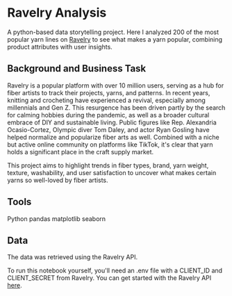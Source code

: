 # Ravelry Analysis
A python-based data storytelling project. Here I analyzed 200 of the most popular yarn lines on [Ravelry](ravelry.com) to see what makes a yarn popular, combining product attributes with user insights. 

## Background and Business Task
Ravelry is a popular platform with over 10 million users, serving as a hub for fiber artists to track their projects, yarns, and patterns. In recent years, knitting and crocheting have experienced a revival, especially among millennials and Gen Z. This resurgence has been driven partly by the search for calming hobbies during the pandemic, as well as a broader cultural embrace of DIY and sustainable living. Public figures like Rep. Alexandria Ocasio-Cortez, Olympic diver Tom Daley, and actor Ryan Gosling have helped normalize and popularize fiber arts as well. Combined with a niche but active online community on platforms like TikTok, it's clear that yarn holds a significant place in the craft supply market.

This project aims to highlight trends in fiber types, brand, yarn weight, texture, washability, and user satisfaction to uncover what makes certain yarns so well-loved by fiber artists. 

## Tools
Python
pandas
matplotlib
seaborn

## Data
The data was retrieved using the Ravelry API.

To run this notebook yourself, you'll need an .env file with a CLIENT_ID and CLIENT_SECRET from Ravelry. You can get started with the Ravelry API [here](https://www.ravelry.com/groups/ravelry-api).

